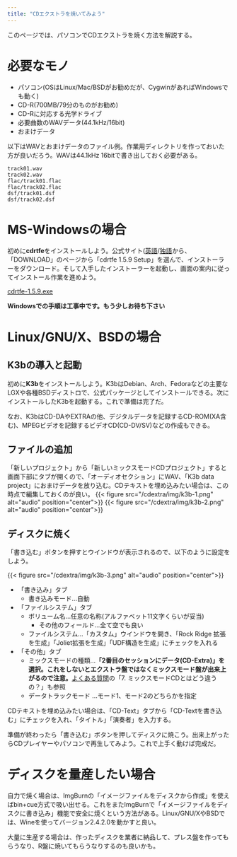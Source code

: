 ```yaml
---
title: "CDエクストラを焼いてみよう"
---
```


このページでは、パソコンでCDエクストラを焼く方法を解説する。

# 必要なモノ
- パソコン(OSはLinux/Mac/BSDがお勧めだが、CygwinがあればWindowsでも動く)
- CD-R(700MB/79分のものがお勧め)
- CD-Rに対応する光学ドライブ
- 必要曲数のWAVデータ(44.1kHz/16bit)
- おまけデータ

以下はWAVとおまけデータのファイル例。作業用ディレクトリを作っておいた方が良いだろう。WAVは44.1kHz 16bitで書き出しておく必要がある。
```
track01.wav
track02.wav
flac/track01.flac
flac/track02.flac
dsf/track01.dsf
dsf/track02.dsf
```

# MS-Windowsの場合
初めに**cdrtfe**をインストールしよう。公式サイト([英語](https://cdrtfe.sourceforge.io/cdrtfe/index_en.html)/[独語](https://cdrtfe.sourceforge.io/cdrtfe/index_de.html)から、「DOWNLOAD」のページから「cdrtfe 1.5.9 Setup」を選んで、インストーラーをダウンロード。そして入手したインストーラーを起動し、画面の案内に従ってインストール作業を進めよう。

[cdrtfe-1.5.9.exe](http://sourceforge.net/projects/cdrtfe/files/cdrtfe/cdrtfe%201.5.9/cdrtfe-1.5.9.exe)

**Windowsでの手順は工事中です。もう少しお待ち下さい**

# Linux/GNU/X、BSDの場合
## K3bの導入と起動
初めに**K3b**をインストールしよう。K3bはDebian、Arch、Fedoraなどの主要なLGXや各種BSDディストロで、公式パッケージとしてインストールできる。次にインストールしたK3bを起動する。これで準備は完了だ。

なお、K3bはCD-DAやEXTRAの他、デジタルデータを記録するCD-ROM(XA含む)、MPEGビデオを記録するビデオCD(CD-DV/SV)などの作成もできる。

## ファイルの追加
「新しいプロジェクト」から「新しいミックスモードCDプロジェクト」すると画面下部にタブが開くので、「オーディオセクション」にWAV、「K3b data project」におまけデータを放り込む。CDテキストを埋め込みたい場合は、この時点で編集しておくのが良い。
{{< figure src="/cdextra/img/k3b-1.png" alt="audio" position="center">}}
{{< figure src="/cdextra/img/k3b-2.png" alt="audio" position="center">}}

## ディスクに焼く
「書き込む」ボタンを押すとウインドウが表示されるので、以下のように設定をしよう。

{{< figure src="/cdextra/img/k3b-3.png" alt="audio" position="center">}}

- 「書き込み」タブ
    - 書き込みモード…自動
- 「ファイルシステム」タブ
    - ボリューム名…任意の名称(アルファベット11文字くらいが妥当)
        - その他のフィールド…全て空でも良い
    - ファイルシステム…「カスタム」ウインドウを開き、「Rock Ridge 拡張を生成」「Joliet拡張を生成」「UDF構造を生成」にチェックを入れる
- 「その他」タブ
    - ミックスモードの種類…**「2番目のセッションにデータ(CD-Extra)」を選択。これをしないとエクストラ盤ではなくミックスモード盤が出来上がるので注意。**[よくある質問](/faq)の「7. ミックスモードCDとはどう違うの？」も参照
    - データトラックモード …モード1、モード2のどちらかを指定

CDテキストを埋め込みたい場合は、「CD-Text」タブから「CD-Textを書き込む」にチェックを入れ、「タイトル」「演奏者」を入力する。

準備が終わったら「書き込む」ボタンを押してディスクに焼こう。出来上がったらCDプレイヤーやパソコンで再生してみよう。これで上手く動けば完成だ。

# ディスクを量産したい場合
自力で焼く場合は、ImgBurnの「イメージファイルをディスクから作成」を使えばbin+cue方式で吸い出せる。これをまたImgBurnで「イメージファイルをディスクに書き込み」機能で安全に焼くという方法がある。Linux/GNU/XやBSDでは、Wineを使ってバージョン2.4.2.0を動かすと良い。

大量に生産する場合は、作ったディスクを業者に納品して、プレス盤を作ってもらうなり、R盤に焼いてもらうなりするのも良いかも。


